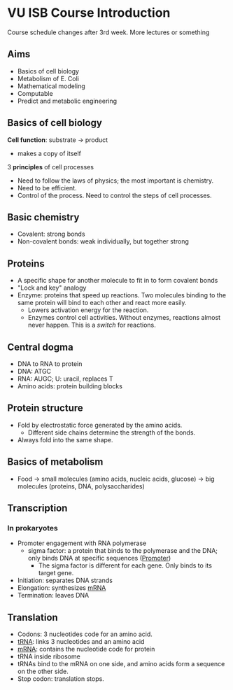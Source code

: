 # VU ISB Course Introduction

Course schedule changes after 3rd week. More lectures or something

## Aims

- Basics of cell biology
- Metabolism of E. Coli
- Mathematical modeling
- Computable
- Predict and metabolic engineering

## Basics of cell biology

**Cell function**: substrate -> product
- makes a copy of itself

3 **principles** of cell processes
- Need to follow the laws of physics; the most important is chemistry.
- Need to be efficient.
- Control of the process. Need to control the steps of cell processes.

## Basic chemistry

- Covalent: strong bonds
- Non-covalent bonds: weak individually, but together strong

## Proteins

- A specific shape for another molecule to fit in to form covalent bonds
- "Lock and key" analogy
- Enzyme: proteins that speed up reactions. Two molecules binding to the same protein will bind to each other and react more easily.
	- Lowers activation energy for the reaction.
	- Enzymes control cell activities. Without enzymes, reactions almost never happen. This is a _switch_ for reactions.

## Central dogma

- DNA to RNA to protein
- DNA: ATGC
- RNA: AUGC; U: uracil, replaces T
- Amino acids: protein building blocks

## Protein structure

- Fold by electrostatic force generated by the amino acids.
	- Different side chains determine the strength of the bonds.
- Always fold into the same shape.

## Basics of metabolism

- Food -> small molecules (amino acids, nucleic acids, glucose) -> big molecules (proteins, DNA, polysaccharides)

## Transcription

### In prokaryotes

- Promoter engagement with RNA polymerase
	- sigma factor: a protein that binds to the polymerase and the DNA; only binds DNA at specific sequences ([Promoter](Promoter.md))
		- The sigma factor is different for each gene. Only binds to its target gene.
- Initiation: separates DNA strands
- Elongation: synthesizes [mRNA](mRNA.md)
- Termination: leaves DNA

## Translation

- Codons: 3 nucleotides code for an amino acid.
- [tRNA](tRNA.md): links 3 nucleotides and an amino acid
- [mRNA](mRNA.md): contains the nucleotide code for protein
- tRNA inside ribosome
- tRNAs bind to the mRNA on one side, and amino acids form a sequence on the other side.
- Stop codon: translation stops.

